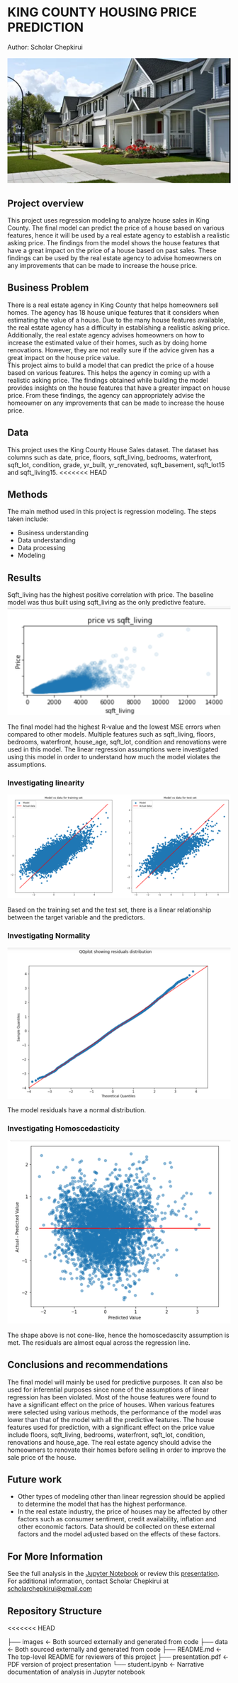 # KING COUNTY HOUSING PRICE PREDICTION

Author: Scholar Chepkirui

![My image](images/houses.png)

## Project overview
This project uses regression modeling to analyze house sales in King County. The final model can predict the price of a house based on various features, hence it will be used by a real estate agency to establish a realistic asking price. The findings from the model shows the house features that have a great impact on the price of a house based on past sales. These findings can be used by the real estate agency to advise homeowners on any improvements that can be made to increase the house price.  

## Business Problem

There is a real estate agency in King County that helps homeowners sell homes. The agency has 18 house unique features that it considers when estimating the value of a house. Due to the many house features available, the real estate agency has a difficulty in establishing a realistic asking price. Additionally, the real estate agency advises homeowners on how to increase the estimated value of their homes, such as by doing home renovations. However, they are not really sure if the advice given has a great impact on the house price value.  
This project aims to build a  model that  can predict the price of a house based on various features. This helps the agency in coming up with a realistic asking price. The findings obtained while building the model provides insights on the house features that have a greater impact on house price. From these findings, the agency can appropriately advise the homeowner on any improvements that can be made to increase the house price. 

## Data
This project uses the King County House Sales dataset. The dataset has columns such as date, price, floors, sqft_living,  bedrooms, waterfront, sqft_lot, condition, grade, yr_built, yr_renovated, sqft_basement, sqft_lot15 and sqft_living15.
<<<<<<< HEAD

## Methods
The main method used in this project is regression modeling. The steps taken include:
- Business understanding
- Data understanding
- Data processing
- Modeling

## Results
Sqft_living has the highest positive correlation with price. The baseline model was thus built using sqft_living as the only predictive feature.
![My image](images/sqftliving.png)

The final model had the highest R-value and the lowest MSE errors when compared to other models. Multiple features such as sqft_living, floors,  bedrooms, waterfront, house_age, sqft_lot,  condition and renovations were used in this model.
The linear regression assumptions were investigated using this model in order to understand how much the model violates the assumptions.

### Investigating linearity
![My image](images/linearity.png)

Based on the training set and the test set, there is a linear relationship between the target variable and the predictors.

### Investigating Normality
![My image](images/normality.png)

The model residuals have a normal distribution.

### Investigating Homoscedasticity
![My image](images/homoscedascity.png)

The shape above is not cone-like, hence the homoscedascity assumption is met. The residuals are almost equal across the regression line.


## Conclusions and recommendations
The final model will mainly be used for predictive purposes. 
It can also be used for inferential purposes since none of the assumptions of linear regression has been violated. Most of the house features were found to have a significant effect on the price of houses.
When various features were selected using various methods, the performance of the model was lower than that of the model with all the predictive features. The house features used for prediction, with a significant effect on the price value include floors, sqft_living, bedrooms, waterfront, sqft_lot, condition, renovations and house_age.
The real estate agency should advise the homeowners to renovate their homes before selling in order to improve the sale price of the house.

## Future work
- Other types of modeling other than linear regression should be applied to determine the model that has the highest performance.
- In the real estate industry, the price of houses may be affected by other factors such as consumer sentiment, credit availability, inflation and other economic factors. Data should be collected on these external factors and the model adjusted based on the effects of these factors.


##  For More Information
See the full analysis in the [Jupyter Notebook](https://github.com/Scholarchep/King-County-housing-price-predictions/blob/main/student.ipynb) or review this [presentation](https://github.com/Scholarchep/King-County-housing-price-predictions/blob/main/presentation.pdf).
For additional information, contact Scholar Chepkirui at scholarchepkirui@gmail.com


## Repository Structure
<<<<<<< HEAD

├── images                                    <- Both sourced externally and generated from code
├── data                                      <- Both sourced externally and generated from code
├── README.md                                 <- The top-level README for reviewers of this project
├── presentation.pdf                          <- PDF version of project presentation
└── student.ipynb                             <- Narrative documentation of analysis in Jupyter notebook
